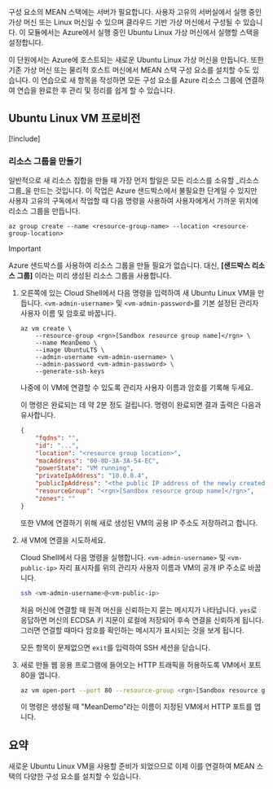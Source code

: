 구성 요소의 MEAN 스택에는 서버가 필요합니다. 사용자 고유의 서버실에서 실행 중인 가상 머신 또는 Linux 머신일 수 있으며 클라우드 기반 가상 머신에서 구성될 수 있습니다. 이 모듈에서는 Azure에서 실행 중인 Ubuntu Linux 가상 머신에서 실행할 스택을 설정합니다.

이 단원에서는 Azure에 호스트되는 새로운 Ubuntu Linux 가상 머신을 만듭니다. 또한 기존 가상 머신 또는 물리적 호스트 머신에서 MEAN 스택 구성 요소를 설치할 수도 있습니다. 이 연습으로 새 항목을 작성하면 모든 구성 요소를 Azure 리소스 그룹에 연결하여 연습을 완료한 후 관리 및 정리를 쉽게 할 수 있습니다.

## <a name="provision-an-ubuntu-linux-vm"></a>Ubuntu Linux VM 프로비전

[!include[](../../../includes/azure-sandbox-activate.md)]

### <a name="creating-a-resource-group"></a>리소스 그룹을 만들기

일반적으로 새 리소스 집합을 만들 때 가장 먼저 할일은 모든 리소스를 소유할 _리소스 그룹_을 만드는 것입니다. 이 작업은 Azure 샌드박스에서 불필요한 단계일 수 있지만 사용자 고유의 구독에서 작업할 때 다음 명령을 사용하여 사용자에게서 가까운 위치에 리소스 그룹을 만듭니다.

```azurecli
az group create --name <resource-group-name> --location <resource-group-location>
```

> [!IMPORTANT]
> Azure 샌드박스를 사용하여 리소스 그룹을 만들 필요가 없습니다. 대신, **<rgn>[샌드박스 리소스 그룹]</rgn>** 이라는 미리 생성된 리소스 그룹을 사용합니다.

1. 오른쪽에 있는 Cloud Shell에서 다음 명령을 입력하여 새 Ubuntu Linux VM을 만듭니다. `<vm-admin-username>` 및 `<vm-admin-password>`를 기본 설정된 관리자 사용자 이름 및 암호로 바꿉니다.

    ```azurecli
    az vm create \
        --resource-group <rgn>[Sandbox resource group name]</rgn> \
        --name MeanDemo \
        --image UbuntuLTS \
        --admin-username <vm-admin-username> \
        --admin-password <vm-admin-password> \
        --generate-ssh-keys
    ```

    나중에 이 VM에 연결할 수 있도록 관리자 사용자 이름과 암호를 기록해 두세요.

    이 명령은 완료되는 데 약 2분 정도 걸립니다. 명령이 완료되면 결과 출력은 다음과 유사합니다.

    ```json
    {
        "fqdns": "",
        "id": "...",
        "location": "<resource group location>",
        "macAddress": "00-0D-3A-3A-54-EC",
        "powerState": "VM running",
        "privateIpAddress": "10.0.0.4",
        "publicIpAddress": "<the public IP address of the newly created machine>",
        "resourceGroup": "<rgn>[Sandbox resource group name]</rgn>",
        "zones": ""
    }
    ```

    또한 VM에 연결하기 위해 새로 생성된 VM의 공용 IP 주소도 저장하려고 합니다.

1. 새 VM에 연결을 시도하세요.

    Cloud Shell에서 다음 명령을 실행합니다. `<vm-admin-username>` 및 `<vm-public-ip>` 자리 표시자를 위의 관리자 사용자 이름과 VM의 공개 IP 주소로 바꿉니다.

    ```bash
    ssh <vm-admin-username>@<vm-public-ip>
    ```

    처음 머신에 연결할 때 원격 머신을 신뢰하는지 묻는 메시지가 나타납니다. `yes`로 응답하면 머신의 ECDSA 키 지문이 로컬에 저장되어 후속 연결을 신뢰하게 됩니다. 그러면 연결할 때마다 암호를 확인하는 메시지가 표시되는 것을 보게 됩니다.

    모든 항목이 문제없으면 `exit`를 입력하여 SSH 세션을 닫습니다.

1. 새로 만들 웹 응용 프로그램에 들어오는 HTTP 트래픽을 허용하도록 VM에서 포트 80을 엽니다.

    ``` bash
    az vm open-port --port 80 --resource-group <rgn>[Sandbox resource group name]</rgn> --name MeanDemo
    ```

    이 명령은 생성될 때 "MeanDemo"라는 이름이 지정된 VM에서 HTTP 포트를 엽니다.

## <a name="summary"></a>요약

새로운 Ubuntu Linux VM을 사용할 준비가 되었으므로 이제 이를 연결하여 MEAN 스택의 다양한 구성 요소를 설치할 수 있습니다.